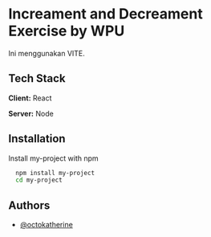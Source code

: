 
# Increament and Decreament Exercise by WPU

Ini menggunakan VITE.


## Tech Stack

**Client:** React

**Server:** Node


## Installation

Install my-project with npm

```bash
  npm install my-project
  cd my-project
```
    
## Authors

- [@octokatherine](https://www.github.com/princeofverry)

